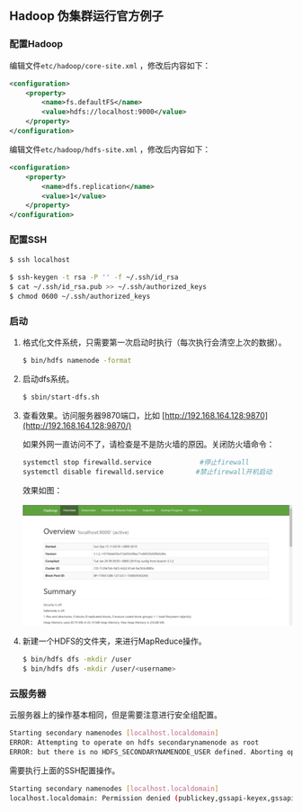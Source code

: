 ## Hadoop 伪集群运行官方例子

### 配置Hadoop

编辑文件`etc/hadoop/core-site.xml` ，修改后内容如下：

```xml
<configuration>
    <property>
        <name>fs.defaultFS</name>
        <value>hdfs://localhost:9000</value>
    </property>
</configuration>
```

编辑文件`etc/hadoop/hdfs-site.xml` ，修改后内容如下：

```xml
<configuration>
    <property>
        <name>dfs.replication</name>
        <value>1</value>
    </property>
</configuration>
```

### 配置SSH

```bash
$ ssh localhost
```

```bash
$ ssh-keygen -t rsa -P '' -f ~/.ssh/id_rsa
$ cat ~/.ssh/id_rsa.pub >> ~/.ssh/authorized_keys
$ chmod 0600 ~/.ssh/authorized_keys
```

### 启动

1. 格式化文件系统，只需要第一次启动时执行（每次执行会清空上次的数据）。

   ```bash
   $ bin/hdfs namenode -format
   ```

2. 启动dfs系统。

   ```bash
   $ sbin/start-dfs.sh
   ```

3. 查看效果。访问服务器9870端口，比如 [http://192.168.164.128:9870](http://192.168.164.128:9870/)

   如果外网一直访问不了，请检查是不是防火墙的原因。关闭防火墙命令：

   ```bash
   systemctl stop firewalld.service            #停止firewall
   systemctl disable firewalld.service        #禁止firewall开机启动
   ```

   效果如图：

   ![](./images/2-1.png)

4. 新建一个HDFS的文件夹，来进行MapReduce操作。

   ```bash
   $ bin/hdfs dfs -mkdir /user
   $ bin/hdfs dfs -mkdir /user/<username>
   ```

   





### 云服务器

云服务器上的操作基本相同，但是需要注意进行安全组配置。











```bash
Starting secondary namenodes [localhost.localdomain]
ERROR: Attempting to operate on hdfs secondarynamenode as root
ERROR: but there is no HDFS_SECONDARYNAMENODE_USER defined. Aborting operation.
```

需要执行上面的SSH配置操作。

```bash
Starting secondary namenodes [localhost.localdomain]
localhost.localdomain: Permission denied (publickey,gssapi-keyex,gssapi-with-mic,password).
```

